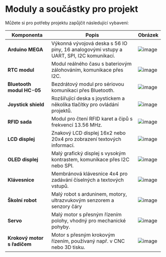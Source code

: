 # Moduly a součástky pro projekt

Můžete si pro potřeby projektu zapůjčit následující vybavení:


| Komponenta                  | Popis                                                      | Obrázek |
|-----------------------------|------------------------------------------------------------|---------|
| **Arduino MEGA**            | Výkonná vývojová deska s 56 IO piny, 16 analogovými vstupy a UART, SPI, I2C komunikací. | ![image](https://github.com/user-attachments/assets/dfc68c81-4204-4c18-a1e6-f4638a4aeb8a) |
| **RTC modul**               | Modul reálného času s bateriovým zálohováním, komunikace přes I2C. | ![image](https://github.com/user-attachments/assets/9adb2038-1ba2-457f-baee-32b699a0cb4c) |
| **Bluetooth modul HC-05**   | Bezdrátový modul pro sériovou komunikaci přes Bluetooth. | ![image](https://github.com/user-attachments/assets/5efbe6b5-2384-48c9-8fb8-18d609b244aa) |
| **Joystick shield**         | Rozšiřující deska s joystickem a několika tlačítky pro ovládání projektů. | ![image](https://github.com/user-attachments/assets/846f1cbd-9d8c-4cbc-9f25-cf07cc208c24) |
| **RFID sada**               | Modul pro čtení RFID karet a čipů s frekvencí 13.56 MHz. | ![image](https://github.com/user-attachments/assets/18e01a5d-d6fa-4ce4-baf8-5643684a0bbf) |
| **LCD displej**             | Znakový LCD displej 16x2 nebo 20x4 pro zobrazení textových informací. | ![image](https://github.com/user-attachments/assets/f4f11759-0de7-4584-8c27-df3feec07481) |
| **OLED displej**            | Malý grafický displej s vysokým kontrastem, komunikace přes I2C nebo SPI. | ![image](https://github.com/user-attachments/assets/5f3feb45-f8dd-4a34-b154-d15ea7ddebbc) |
| **Klávesnice**              | Membránová klávesnice 4x4 pro zadávání číselných a textových vstupů. | ![image](https://github.com/user-attachments/assets/44a55e49-8228-4338-b892-ba8b03b8bc3b) |
| **Školní robot**            | Malý robot s arduninem, motory, ultrazvukovým senzorem a senzory čáry  | ![image](https://github.com/user-attachments/assets/d504eca5-61b3-4e1d-9c69-c97d469868f1) |
| **Servo**                   | Malý motor s přesným řízením polohy, vhodný pro mechanické pohyby. | ![image](https://github.com/user-attachments/assets/cc43b452-5f89-42c7-b5ea-1453c391aade) |
| **Krokový motor s řadičem** | Motor s přesným krokovým řízením, používaný např. v CNC nebo 3D tisku. | ![image](https://github.com/user-attachments/assets/ce0ec819-3d65-4164-b5d5-1739c47b3e6a) |
